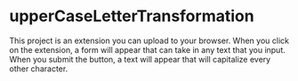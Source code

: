 # upperCaseLetterTransformation
This project is an extension you can upload to your browser. 
When you click on the extension, a form will appear that can take in any text that you input.
When you submit the button, a text will appear that will capitalize every other character.
